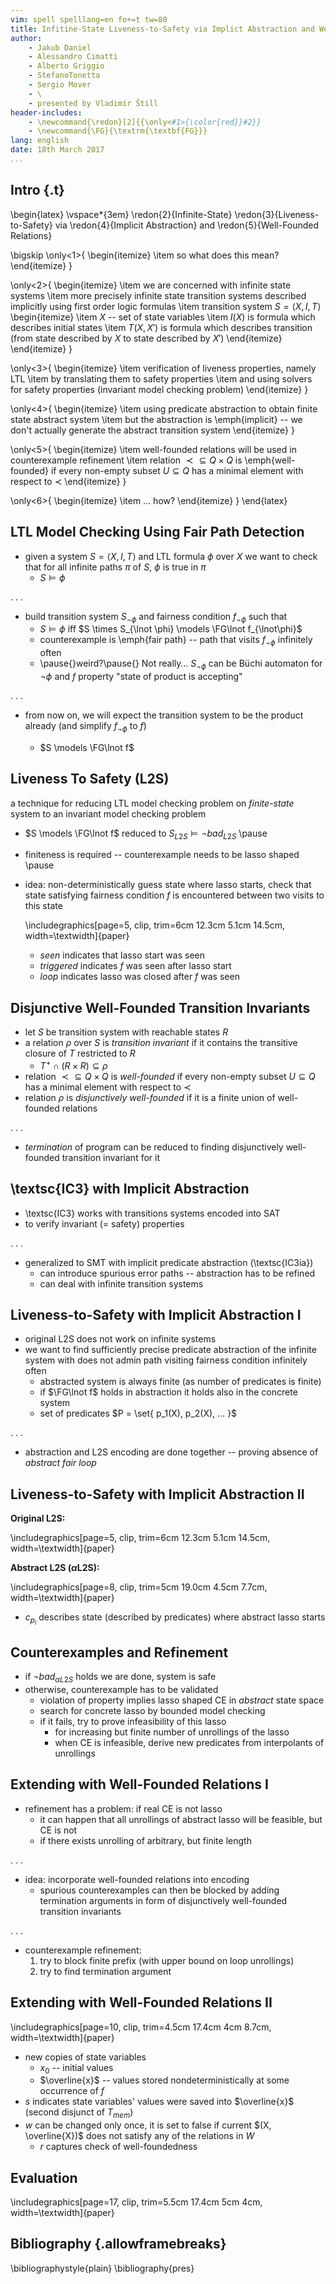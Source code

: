 ```yaml
---
vim: spell spelllang=en fo+=t tw=80
title: Infitine-State Liveness-to-Safety via Implict Abstraction and Well-Founded Relations \cite{Daniel2016}
author:
    - Jakub Daniel
    - Alessandro Cimatti
    - Alberto Griggio
    - StefanoTonetta
    - Sergio Mover
    - \
    - presented by Vladimír Štill
header-includes:
    - \newcommand{\redon}[2]{{\only<#1>{\color{red}}#2}}
    - \newcommand{\FG}{\textrm{\textbf{FG}}}
lang: english
date: 18th March 2017
...
```


## Intro {.t}

\begin{latex}
\vspace*{3em}
\redon{2}{Infinite-State} \redon{3}{Liveness-to-Safety} via \redon{4}{Implicit
Abstraction} and \redon{5}{Well-Founded Relations}

\bigskip
\only<1>{
\begin{itemize}
    \item so what does this mean?
\end{itemize}
}

\only<2>{
\begin{itemize}
    \item we are concerned with infinite state systems
    \item more precisely infinite state transition systems described implicitly
          using first order logic formulas
    \item transition system $S = \langle X, I, T \rangle$
        \begin{itemize}
            \item $X$ -- set of state variables
            \item $I(X)$ is formula which describes initial states
            \item $T(X, X')$ is formula which describes transition (from state
            described by $X$ to state described by $X'$)
        \end{itemize}
\end{itemize}
}

\only<3>{
\begin{itemize}
    \item verification of liveness properties, namely LTL
    \item by translating them to safety properties
    \item and using solvers for safety properties (invariant  model checking
          problem)
\end{itemize}
}

\only<4>{
\begin{itemize}
    \item using predicate abstraction to obtain finite state abstract system
    \item but the abstraction is \emph{implicit} -- we don't actually generate
          the abstract transition system
\end{itemize}
}

\only<5>{
\begin{itemize}
    \item well-founded relations will be used in counterexample refinement
    \item relation ${\prec} \subseteq Q \times Q$ is \emph{well-founded} if
    every non-empty subset $U \subseteq Q$ has a minimal element with respect to
    $\prec$
\end{itemize}
}

\only<6>{
\begin{itemize}
    \item … how?
\end{itemize}
}
\end{latex}

## LTL Model Checking Using Fair Path Detection

*   given a system $S = \langle X, I, T \rangle$ and LTL formula $\phi$ over $X$
    we want to check that for all infinite paths $\pi$ of $S$, $\phi$ is true in
    $\pi$
    *   $S \models \phi$

. . .

*   build transition system $S_{\lnot \phi}$ and fairness condition
    $f_{\lnot\phi}$ such that
    *   $S \models \phi$ iff $S \times S_{\lnot \phi} \models \FG\lnot f_{\lnot\phi}$
    *   counterexample is \emph{fair path} -- path that visits $f_{\lnot\phi}$
        infinitely often
    *   \pause{}weird?\pause{} Not really… $S_{\lnot\phi}$ can be Büchi automaton
        for $\lnot\phi$ and $f$ property "state of product is accepting"

. . .

*   from now on, we will expect the transition system to be the product already
    (and simplify $f_{\lnot\phi}$ to $f$)

    *   $S \models \FG\lnot f$

## Liveness To Safety (L2S)

a technique for reducing LTL model checking problem on *finite-state* system to
an invariant model checking problem

*   $S \models \FG\lnot f$ reduced to
    $S_{L2S} \models \lnot \mathit{bad}_{L2S}$ \pause
*   finiteness is required -- counterexample needs to be lasso shaped \pause

*   idea: non-deterministically guess state where lasso starts, check that state
    satisfying fairness condition $f$ is encountered between two visits to this
    state

    \includegraphics[page=5, clip, trim=6cm 12.3cm 5.1cm 14.5cm, width=\textwidth]{paper}

    *   *seen* indicates that lasso start was seen
    *   *triggered* indicates $f$ was seen after lasso start
    *   *loop* indicates lasso was closed after $f$ was seen

## Disjunctive Well-Founded Transition Invariants

*   let $S$ be transition system with reachable states $R$
*   a relation $\rho$ over $S$ is *transition invariant* if it contains the transitive
    closure of $T$ restricted to $R$
    *   $T^+ \cap (R \times R) \subseteq \rho$
*   relation ${\prec} \subseteq Q \times Q$ is *well-founded* if every
    non-empty subset $U \subseteq Q$ has a minimal element with respect to
    $\prec$
*   relation $\rho$ is *disjunctively well-founded* if it is a finite union of
    well-founded relations

. . .

*   *termination* of program can be reduced to finding disjunctively well-founded
    transition invariant for it

## \textsc{IC3} with Implicit Abstraction

*   \textsc{IC3} works with transitions systems encoded into SAT
*   to verify invariant (= safety) properties

. . .

*   generalized to SMT with implicit predicate abstraction (\textsc{IC3ia})
    *   can introduce spurious error paths -- abstraction has to be refined
    *   can deal with infinite transition systems

## Liveness-to-Safety with Implicit Abstraction I

*   original L2S does not work on infinite systems
*   we want to find sufficiently precise predicate abstraction of the infinite
    system with does not admin path visiting fairness condition infinitely often
    *   abstracted system is always finite (as number of predicates is finite)
    *   if $\FG\lnot f$ holds in abstraction it holds also in the concrete
        system
    *   set of predicates $P = \set{ p_1(X), p_2(X), … }$

. . .

*   abstraction and L2S encoding are done together -- proving absence of
    *abstract fair loop*

## Liveness-to-Safety with Implicit Abstraction II

**Original L2S:**

\includegraphics[page=5, clip, trim=6cm 12.3cm 5.1cm 14.5cm, width=\textwidth]{paper}

**Abstract L2S ($\alpha$L2S):**

\includegraphics[page=8, clip, trim=5cm 19.0cm 4.5cm 7.7cm, width=\textwidth]{paper}

*   $c_{p_i}$ describes state (described by predicates) where abstract lasso starts

## Counterexamples and Refinement

*   if $\lnot \textit{bad}_{\alpha L2S}$ holds we are done, system is safe
*   otherwise, counterexample has to be validated
    *   violation of property implies lasso shaped CE in *abstract* state space
    *   search for concrete lasso by bounded model checking
    *   if it fails, try to prove infeasibility of this lasso
        *   for increasing but finite number of unrollings of the lasso
        *   when CE is infeasible, derive new predicates from interpolants of
            unrollings

## Extending with Well-Founded Relations I

*   refinement has a problem: if real CE is not lasso
    *   it can happen that all unrollings of abstract lasso will be feasible,
        but CE is not
    *   if there exists unrolling of arbitrary, but finite length

. . .

*   idea: incorporate well-founded relations into encoding
    *   spurious counterexamples can then be blocked by adding termination
        arguments in form of disjunctively well-founded transition invariants

. . .

*   counterexample refinement:
    1.  try to block finite prefix (with upper bound on loop unrollings)
    2.  try to find termination argument

## Extending with Well-Founded Relations II

\includegraphics[page=10, clip, trim=4.5cm 17.4cm 4cm 8.7cm, width=\textwidth]{paper}

*   new copies of state variables
    *   $x_0$ -- initial values
    *   $\overline{x}$ -- values stored nondeterministically at some occurrence of $f$
*   $s$ indicates state variables' values were saved into $\overline{x}$ (second
    disjunct of $T_{\mathit{mem}}$)
*   $w$ can be changed only once, it is set to false if current $(X,
    \overline{X})$ does not satisfy any of the relations in $W$
    *   $r$ captures check of well-foundedness

## Evaluation

\includegraphics[page=17, clip, trim=5.5cm 17.4cm 5cm 4cm, width=\textwidth]{paper}

## Bibliography {.allowframebreaks}

\bibliographystyle{plain}
\bibliography{pres}

